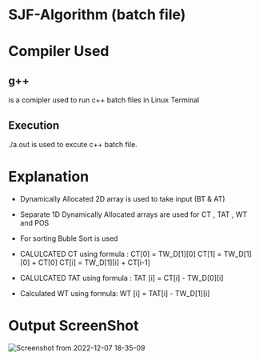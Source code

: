 # SJF-Algorithm (batch file)


 # Compiler Used
 <h2>g++</h2> is a comipler used to run c++ batch files in Linux Terminal 
 <h2> Execution</h2>
   ./a.out is used to excute c++ batch file.
 
 # Explanation
 - Dynamically Allocated 2D array is used to take input (BT & AT)
 - Separate 1D Dynamically Allocated  arrays are used for  CT , TAT , WT and POS
 
 - For sorting Buble Sort is used
 - CALULCATED CT using formula :
     CT[0] = TW_D[1][0]
     CT[1] = TW_D[1][0] + CT[0]
     CT[i] = TW_D[1][i] + CT[i-1]
   
 - CALULCATED TAT using formula :
       TAT [i] = CT[i] - TW_D[0][i]
 
 - Calculated WT using formula:
      WT [i] = TAT[i] - TW_D[1][i]


 # Output ScreenShot
![Screenshot from 2022-12-07 18-35-09](https://user-images.githubusercontent.com/91987110/206231390-9299a784-d82f-4afd-9c3e-20cec275861a.png)
 
